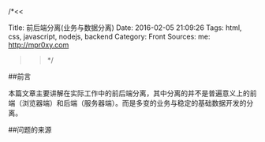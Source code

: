 /*<<

 Title: 前后端分离(业务与数据分离)
 Date: 2016-02-05 21:09:26
 Tags: html, css, javascript, nodejs, backend
 Category: Front
 Sources:
   me: http://mpr0xy.com
>>*/

##前言

本篇文章主要讲解在实际工作中的前后端分离，其中分离的并不是普遍意义上的前端（浏览器端）和后端（服务器端）。而是多变的业务与稳定的基础数据开发的分离。


##问题的来源

